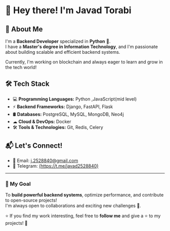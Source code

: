 # 👋 Hey there! I'm Javad Torabi  

## 🚀 About Me  
I'm a **Backend Developer** specialized in **Python** 🐍.  
I have a **Master's degree in Information Technology**, and I'm passionate about building scalable and efficient backend systems.  

Currently, I'm working on blockchain and always eager to learn and grow in the tech world!  

## 🛠 Tech Stack  
- 💻 **Programming Languages:** Python ,JavaScript(mid level)
- ⚡ **Backend Frameworks:** Django, FastAPI, Flask  
- 🛢 **Databases:** PostgreSQL, MySQL, MongoDB, Neo4j
- ☁ **Cloud & DevOps:** Docker 
- 🛠 **Tools & Technologies:** Git, Redis, Celery  

## 📬 Let's Connect!  
- 📧 Email: j.2528840@gmail.com
- 💬 Telegram: [(https://t.me/javad2528840)](https://t.me/javad2528840) 
 

---

### 🎯 My Goal  
To **build powerful backend systems**, optimize performance, and contribute to open-source projects!  
I'm always open to collaborations and exciting new challenges 🎉.  

⭐ If you find my work interesting, feel free to **follow me** and give a ⭐ to my projects! 🚀
